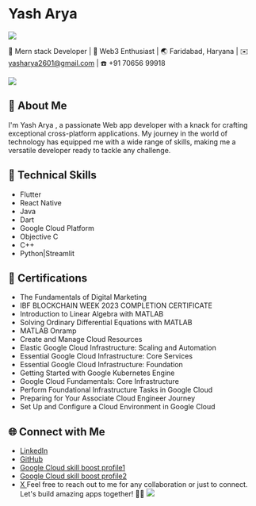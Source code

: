 # Yash Arya

![](https://user-images.githubusercontent.com/73097560/115834477-dbab4500-a447-11eb-908a-139a6edaec5c.gif)

📱 Mern stack Developer | 🔗 Web3 Enthusiast | 🌏 Faridabad, Haryana | ✉️ yasharya2601@gmail.com | ☎️ +91 70656 99918

![](https://user-images.githubusercontent.com/73097560/115834477-dbab4500-a447-11eb-908a-139a6edaec5c.gif)

## 🚀 About Me

I'm Yash Arya , a passionate Web app developer with a knack for crafting exceptional cross-platform applications. My journey in the world of technology has equipped me with a wide range of skills, making me a versatile developer ready to tackle any challenge.
## 🔧 Technical Skills

- Flutter
- React Native
- Java
- Dart
- Google Cloud Platform
- Objective C
- C++
- Python|Streamlit

## 📜 Certifications
- The Fundamentals of Digital Marketing
- IBF BLOCKCHAIN WEEK 2023 COMPLETION CERTIFICATE
- Introduction to Linear Algebra with MATLAB
- Solving Ordinary Differential Equations with MATLAB
- MATLAB Onramp
- Create and Manage Cloud Resources
- Elastic Google Cloud Infrastructure: Scaling and Automation
- Essential Google Cloud Infrastructure: Core Services
- Essential Google Cloud Infrastructure: Foundation
- Getting Started with Google Kubernetes Engine
- Google Cloud Fundamentals: Core Infrastructure
- Perform Foundational Infrastructure Tasks in Google Cloud
- Preparing for Your Associate Cloud Engineer Journey
- Set Up and Configure a Cloud Environment in Google Cloud
## 🌐 Connect with Me
- [LinkedIn](https://www.linkedin.com/in/yash--arya)
- [GitHub](https://github.com/yasharyas)
- [Google Cloud skill boost profile1](https://www.cloudskillsboost.google/public_profiles/6c352e60-eda3-49c1-ae5f-db5e51f87fa3)
- [Google Cloud skill boost profile2](https://www.cloudskillsboost.google/public_profiles/0eb7c336-6191-47ac-a2be-03eb486a5812)
- [ X ](https://twitter.com/yasharyass)
Feel free to reach out to me for any collaboration or just to connect. Let's build amazing apps together! 📱🚀
![](https://user-images.githubusercontent.com/73097560/115834477-dbab4500-a447-11eb-908a-139a6edaec5c.gif)
